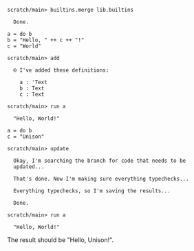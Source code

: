 ``` ucm
scratch/main> builtins.merge lib.builtins

  Done.

```
``` unison
a = do b
b = "Hello, " ++ c ++ "!"
c = "World"
```

``` ucm
scratch/main> add

  ⍟ I've added these definitions:
  
    a : 'Text
    b : Text
    c : Text

scratch/main> run a

  "Hello, World!"

```
``` unison
a = do b
c = "Unison"
```

``` ucm
scratch/main> update

  Okay, I'm searching the branch for code that needs to be
  updated...

  That's done. Now I'm making sure everything typechecks...

  Everything typechecks, so I'm saving the results...

  Done.

scratch/main> run a

  "Hello, World!"

```
The result should be "Hello, Unison\!".

